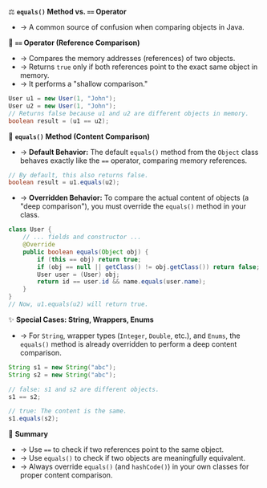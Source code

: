 ⚖️ **`equals()` Method vs. `==` Operator**
- → A common source of confusion when comparing objects in Java.

👬 **`==` Operator (Reference Comparison)**
- → Compares the memory addresses (references) of two objects.
- → Returns `true` only if both references point to the exact same object in memory.
- → It performs a "shallow comparison."
```java
User u1 = new User(1, "John");
User u2 = new User(1, "John");
// Returns false because u1 and u2 are different objects in memory.
boolean result = (u1 == u2);
```

🤝 **`equals()` Method (Content Comparison)**
- → **Default Behavior:** The default `equals()` method from the `Object` class behaves exactly like the `==` operator, comparing memory references.
```java
// By default, this also returns false.
boolean result = u1.equals(u2);
```
- → **Overridden Behavior:** To compare the actual content of objects (a "deep comparison"), you must override the `equals()` method in your class.
```java
class User {
    // ... fields and constructor ...
    @Override
    public boolean equals(Object obj) {
        if (this == obj) return true;
        if (obj == null || getClass() != obj.getClass()) return false;
        User user = (User) obj;
        return id == user.id && name.equals(user.name);
    }
}
// Now, u1.equals(u2) will return true.
```

✨ **Special Cases: String, Wrappers, Enums**
- → For `String`, wrapper types (`Integer`, `Double`, etc.), and `Enums`, the `equals()` method is already overridden to perform a deep content comparison.
```java
String s1 = new String("abc");
String s2 = new String("abc");

// false: s1 and s2 are different objects.
s1 == s2;

// true: The content is the same.
s1.equals(s2);
```

📌 **Summary**
- → Use `==` to check if two references point to the same object.
- → Use `equals()` to check if two objects are meaningfully equivalent.
- → Always override `equals()` (and `hashCode()`) in your own classes for proper content comparison.
